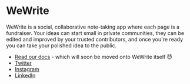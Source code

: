 # WeWrite 

WeWrite is a social, collaborative note-taking app where each page is a fundraiser. Your ideas can start small in private communities, they can be edited and improved by your trusted contributors, and once you're ready you can take your polished idea to the public. 

- [Read our docs](https://delirious-astronaut-434.notion.site/WeWrite-App-542e4eeba1534955927e8b3845a9d2fc?pvs=4) - which will soon be moved onto WeWrite itself 😈
- [Twitter](https://twitter.com/WeWriteApp)
- [Instagram](https://www.instagram.com/getwewrite/)
- [LinkedIn](https://www.linkedin.com/company/98156314/) 
